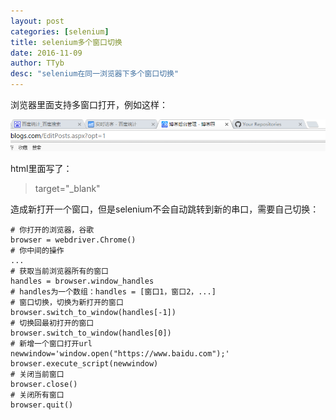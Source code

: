 ```yaml
---
layout: post
categories: [selenium]
title: selenium多个窗口切换
date: 2016-11-09
author: TTyb
desc: "selenium在同一浏览器下多个窗口切换"
---
```


浏览器里面支持多窗口打开，例如这样：

<p style="text-align:center"><img src="/static/postimage/selenium/windows/996148-20161109103816108-1271255592.png"/></p>

html里面写了：

>target="_blank"

造成新打开一个窗口，但是selenium不会自动跳转到新的串口，需要自己切换：

```
# 你打开的浏览器，谷歌
browser = webdriver.Chrome()
# 你中间的操作
...
# 获取当前浏览器所有的窗口
handles = browser.window_handles
# handles为一个数组：handles = [窗口1，窗口2，...]
# 窗口切换，切换为新打开的窗口
browser.switch_to_window(handles[-1])
# 切换回最初打开的窗口
browser.switch_to_window(handles[0])
# 新增一个窗口打开url
newwindow='window.open("https://www.baidu.com");'
browser.execute_script(newwindow)
# 关闭当前窗口
browser.close()
# 关闭所有窗口
browser.quit()
```

